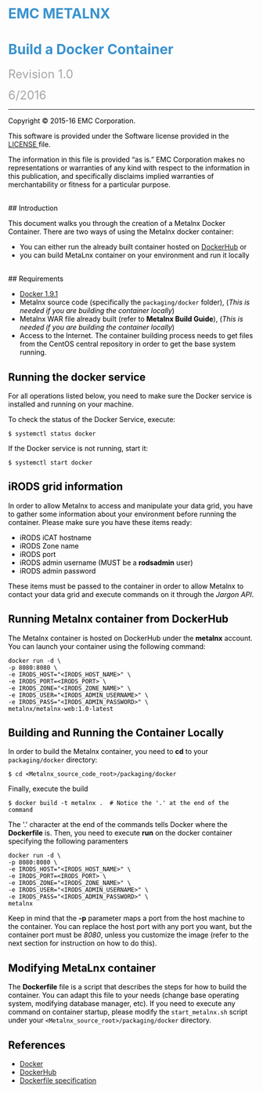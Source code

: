 <font color="#3892CF"> EMC METALNX
===================================

<font color="#3892CF"> Build a Docker Container
=========================================

<font color="#A6A6A6"> <font size=+2> Revision 1.0 

6/2016 </font>

----------------------------------

<font color="#000000">

Copyright © 2015-16 EMC Corporation.

This software is provided under the Software license provided in the <a href="LICENSE"> LICENSE </a> file.

The information in this file is provided “as is.” EMC Corporation makes no representations or warranties of any kind with respect to the information in this publication, and specifically disclaims implied warranties of merchantability or fitness for a particular purpose. 

<font color="#000000"> 

<br>
## Introduction </font> <a name="introduction"></a>


This document walks you through the creation of a Metalnx Docker Container. There are two ways of using the Metalnx docker container:

* You can either run the already built container hosted on [DockerHub][dockerhub-metalnx] or
* you can build MetaLnx container on your environment and run it locally

<br>
## Requirements <a name="requirements"></a>

* [Docker 1.9.1][docker]
* Metalnx source code (specifically the `packaging/docker` folder), (*This is needed if you are building the container locally*)
* Metalnx WAR file already built (refer to **Metalnx Build Guide**), (*This is needed if you are building the container locally*)
* Access to the Internet. The container building process needs to get files from the CentOS central repository in order to get the base system running.

## Running the docker service
For all operations listed below, you need to make sure the Docker service is installed and running on your machine.

To check the status of the Docker Service, execute:

    $ systemctl status docker

If the Docker service is not running, start it:

    $ systemctl start docker

## iRODS grid information
In order to allow Metalnx to access and manipulate your data grid, you have to gather some information about your environment before running the container. Please make sure you have these items ready:

* iRODS iCAT hostname
* iRODS Zone name
* iRODS port
* iRODS admin username (MUST be a **rodsadmin** user)
* iRODS admin password

These items must be passed to the container in order to allow Metalnx to contact your data grid and execute commands on it through the *Jargon API*. 

## Running Metalnx container from DockerHub
The Metalnx container is hosted on DockerHub under the **metalnx** account. You can launch your container using the following command:


    docker run -d \
    -p 8080:8080 \
    -e IRODS_HOST="<IRODS_HOST_NAME>" \
    -e IRODS_PORT=<IRODS_PORT> \
    -e IRODS_ZONE="<IRODS_ZONE_NAME>" \
    -e IRODS_USER="<IRODS_ADMIN_USERNAME>" \
    -e IRODS_PASS="<IRODS_ADMIN_PASSWORD>" \
    metalnx/metalnx-web:1.0-latest

## Building and Running the Container Locally
In order to build the Metalnx container, you need to **cd** to your `packaging/docker` directory:

    $ cd <Metalnx_source_code_root>/packaging/docker

Finally, execute the build

    $ docker build -t metalnx .  # Notice the '.' at the end of the command

The '.' character at the end of the commands tells Docker where the **Dockerfile** is. Then, you need to execute **run** on the docker container specifying the following paramenters

    docker run -d \
    -p 8080:8080 \
    -e IRODS_HOST="<IRODS_HOST_NAME>" \
    -e IRODS_PORT=<IRODS_PORT> \
    -e IRODS_ZONE="<IRODS_ZONE_NAME>" \
    -e IRODS_USER="<IRODS_ADMIN_USERNAME>" \
    -e IRODS_PASS="<IRODS_ADMIN_PASSWORD>" \
    metalnx

Keep in mind that the **-p** parameter maps a port from the host machine to the container. You can replace the host port with any port you want, but the container port must be *8080*, unless you customize the image (refer to the next section for instruction on how to do this).

## Modifying MetaLnx container
The **Dockerfile** file is a script that describes the steps for how to build the container. You can adapt this file to your needs (change base operating system, modifying database manager, etc). If you need to execute any command on  container startup, please modify the `start_metalnx.sh` script under your `<Metalnx_source_root>/packaging/docker` directory.

## References
* [Docker][docker]
* [DockerHub][dockerhub]
* [Dockerfile specification][dockerfile]

[docker]: https://www.docker.com/
[dockerhub]: https://hub.docker.com/
[dockerfile]: https://docs.docker.com/engine/reference/builder/
[dockerhub-metalnx]: https://hub.docker.com/r/metalnx/metalnx-web/
